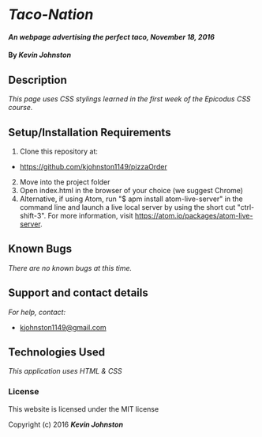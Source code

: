 # _Taco-Nation_

#### _An webpage advertising the perfect taco, November 18, 2016_

#### By _**Kevin Johnston**_

## Description

_This page uses CSS stylings learned in the first week of the Epicodus CSS course._

## Setup/Installation Requirements

1. Clone this repository at:
  * https://github.com/kjohnston1149/pizzaOrder
2. Move into the project folder
3. Open index.html in the browser of your choice (we suggest Chrome)
4. Alternative, if using Atom, run "$ apm install atom-live-server" in the command line and launch a live local server by using the short cut "ctrl-shift-3".  For more information, visit https://atom.io/packages/atom-live-server.

## Known Bugs

_There are no known bugs at this time._

## Support and contact details

_For help, contact:_
* [kjohnston1149@gmail.com](mailto:kjohnston1149@gmail.com)

## Technologies Used

_This application uses HTML & CSS_

### License

This website is licensed under the MIT license

Copyright (c) 2016 **_Kevin Johnston_**
